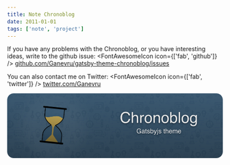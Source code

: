 ```yaml
---
title: Note Chronoblog
date: 2011-01-01
tags: ['note', 'project']
---
```


If you have any problems with the Chronoblog, or you have interesting ideas, write to the github issue: <FontAwesomeIcon icon={['fab', 'github']} /> [github.com/Ganevru/gatsby-theme-chronoblog/issues](https://github.com/Ganevru/gatsby-theme-chronoblog/issues)

You can also contact me on Twitter: <FontAwesomeIcon icon={['fab', 'twitter']} /> [twitter.com/Ganevru](https://twitter.com/Ganevru)

![banner-small](banner-small.png)
